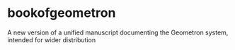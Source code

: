 # bookofgeometron
A new version of a unified manuscript documenting the Geometron system, intended for wider distribution
